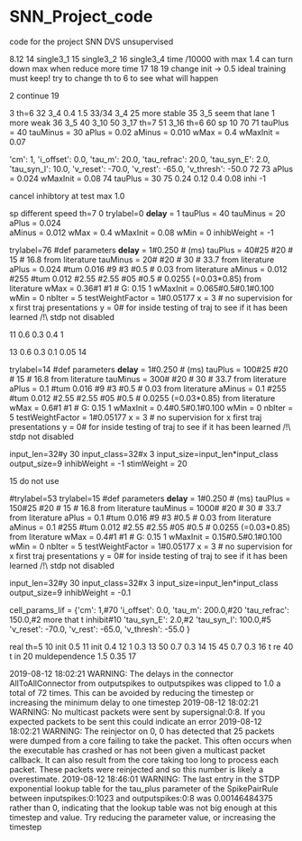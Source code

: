 # SNN_Project_code
code for the project
SNN DVS unsupervised

8.12
14 single3_1
15 single3_2
16 single3_4 time /10000 with max 1.4 can turn down max when reduce more time
17
18
19 change init -> 0.5 ideal training must keep! try to change th to 6 to see what will happen 

2
continue 19


3 th=6
32 3_4 0.4 1.5
33/34 3_4 25 more stable
35 3_5 seem that lane 1 more weak
36 3_5
40 3_10
50 3_17 th=7
51 3_16 th=6
60 sp 10
70 
71
tauPlus = 40
tauMinus = 30
aPlus = 0.02
aMinus = 0.010 
wMax = 0.4
wMaxInit = 0.07

'cm': 1,
'i_offset': 0.0,
'tau_m': 20.0,
'tau_refrac': 20.0,
'tau_syn_E': 2.0,
'tau_syn_I': 10.0,
'v_reset': -70.0,
'v_rest': -65.0,
'v_thresh': -50.0
72 73
aPlus = 0.024
wMaxInit = 0.08
74
tauPlus = 30
75
0.24 0.12
0.4 0.08
inhi -1

 cancel inhibtory at test max 1.0

sp different speed
th=7
0
trylabel=0
__delay__ = 1
tauPlus = 40
tauMinus = 20
aPlus = 0.024  
aMinus = 0.012 
wMax = 0.4
wMaxInit = 0.08
wMin = 0
inhibWeight = -1

trylabel=76
#def parameters
__delay__ = 1#0.250 # (ms) 
tauPlus = 40#25 #20 # 15 # 16.8 from literature
tauMinus = 20# #20 # 30 # 33.7 from literature
aPlus = 0.024  #tum 0.016 #9 #3 #0.5 # 0.03 from literature
aMinus = 0.012 #255 #tum 0.012 #2.55 #2.55 #05 #0.5 # 0.0255 (=0.03*0.85) from literature 
wMax = 0.36#1 #1 # G: 0.15 1
wMaxInit = 0.065#0.5#0.1#0.100
wMin = 0
nbIter = 5
testWeightFactor = 1#0.05177
x = 3 # no supervision for x first traj presentations
y = 0# for inside testing of traj to see if it has been learned /!\ stdp not disabled




11
0.6 0.3
0.4 1


13 0.6 0.3 
0.1 0.05
14 

trylabel=14
#def parameters
__delay__ = 1#0.250 # (ms) 
tauPlus = 100#25 #20 # 15 # 16.8 from literature
tauMinus = 300# #20 # 30 # 33.7 from literature
aPlus = 0.1 #tum 0.016 #9 #3 #0.5 # 0.03 from literature
aMinus = 0.1 #255 #tum 0.012 #2.55 #2.55 #05 #0.5 # 0.0255 (=0.03*0.85) from literature 
wMax = 0.6#1 #1 # G: 0.15 1
wMaxInit = 0.4#0.5#0.1#0.100
wMin = 0
nbIter = 5
testWeightFactor = 1#0.05177
x = 3 # no supervision for x first traj presentations
y = 0# for inside testing of traj to see if it has been learned /!\ stdp not disabled

input_len=32#y 30
input_class=32#x 3
input_size=input_len*input_class
output_size=9
inhibWeight = -1
stimWeight = 20

15 do not use

#trylabel=53
trylabel=15
#def parameters
__delay__ = 1#0.250 # (ms) 
tauPlus = 150#25 #20 # 15 # 16.8 from literature
tauMinus = 1000# #20 # 30 # 33.7 from literature
aPlus = 0.1 #tum 0.016 #9 #3 #0.5 # 0.03 from literature
aMinus = 0.1 #255 #tum 0.012 #2.55 #2.55 #05 #0.5 # 0.0255 (=0.03*0.85) from literature 
wMax = 0.4#1 #1 # G: 0.15 1
wMaxInit = 0.15#0.5#0.1#0.100
wMin = 0
nbIter = 5
testWeightFactor = 1#0.05177
x = 3 # no supervision for x first traj presentations
y = 0# for inside testing of traj to see if it has been learned /!\ stdp not disabled

input_len=32#y 30
input_class=32#x 3
input_size=input_len*input_class
output_size=9
inhibWeight = -0.1


cell_params_lif = {'cm': 1,#70
                   'i_offset': 0.0,
                   'tau_m': 200.0,#20
                   'tau_refrac': 150.0,#2 more that t inhibit#10
                   'tau_syn_E': 2.0,#2
                   'tau_syn_I': 100.0,#5
                   'v_reset': -70.0,
                   'v_rest': -65.0,
                   'v_thresh': -55.0
                   }




real
th=5
10 init 0.5
11 init 0.4
12 1 0.3
13 50 0.7 0.3
14 15 
45 0.7 0.3
16
t re 40
t in 20
muldependence
1.5 0.35
17



2019-08-12 18:02:21 WARNING: The delays in the connector AllToAllConnector from outputspikes to outputspikes was clipped to 1.0 a total of 72 times.  This can be avoided by reducing the timestep or increasing the minimum delay to one timestep
2019-08-12 18:02:21 WARNING: No multicast packets were sent by supersignal:0:8.  If you expected packets to be sent this could indicate an error
2019-08-12 18:02:21 WARNING: The reinjector on 0, 0 has detected that 25 packets were dumped from a core failing to take the packet. This often occurs when the executable has crashed or has not been given a multicast packet callback. It can also result from the core taking too long to process each packet. These packets were reinjected and so this number is likely a overestimate.
2019-08-12 18:46:01 WARNING: The last entry in the STDP exponential lookup table for the tau_plus parameter of the SpikePairRule between inputspikes:0:1023 and outputspikes:0:8 was 0.00146484375 rather than 0, indicating that the lookup table was not big enough at this timestep and value.  Try reducing the parameter value, or increasing the timestep